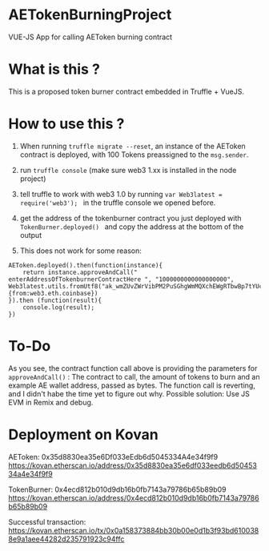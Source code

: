 # AETokenBurningProject
VUE-JS App for calling AEToken burning contract 

# What is this ? #
This is a proposed token burner contract embedded in Truffle + VueJS.

# How to use this ? #
1. When running ```truffle migrate --reset```, an instance of the AEToken contract is deployed, with 100 Tokens preassigned to the ```msg.sender```.

2. run ```truffle console``` (make sure web3 1.xx is installed in the node project)

3.  tell truffle to work with web3 1.0 by running ```var Web3latest = require('web3'); ``` in the truffle console we opened before.

4. get the address of the tokenburner contract you just deployed with ```TokenBurner.deployed() ``` and copy the address at the bottom of the output

5. This does not work for some reason: 

```
AEToken.deployed().then(function(instance){
    return instance.approveAndCall(" enterAddressOfTokenburnerContractHere ", "1000000000000000000", Web3latest.utils.fromUtf8("ak_wmZUvZWrVibPM2PuSGhgWmMQXchEWgRTbwBp7tYUcPyBYHnpR"), {from:web3.eth.coinbase})
}).then (function(result){
    console.log(result);
}) 
```

# To-Do #

As you see, the contract function call above is providing the parameters for ```approveAndCall()``` : The contract to call, the amount of tokens to burn and an example AE wallet address, passed as bytes.
The function call is reverting, and I didn't habe the time yet to figure out why. Possible solution: Use JS EVM in Remix and debug.

# Deployment on Kovan
AEToken: 0x35d8830ea35e6Df033eEdb6d5045334A4e34f9f9
https://kovan.etherscan.io/address/0x35d8830ea35e6df033eedb6d5045334a4e34f9f9

TokenBurner: 0x4ecd812b010d9db16b0fb7143a79786b65b89b09
https://kovan.etherscan.io/address/0x4ecd812b010d9db16b0fb7143a79786b65b89b09

Successful transaction: https://kovan.etherscan.io/tx/0x0a158373884bb30b00e0d1b3f93bd6100388e9a1aee44282d235791923c94ffc

